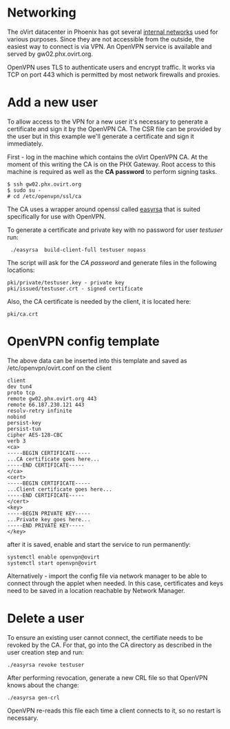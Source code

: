 Networking
==========

The oVirt datacenter in Phoenix has got several [internal networks](Networking.markdown)
used for various purposes. Since they are not accessible from the outside, the easiest way
to connect is via VPN. An OpenVPN service is available and served by gw02.phx.ovirt.org.

OpenVPN uses TLS to authenticate users and encrypt traffic. It works via TCP on port 443
which is permitted by most network firewalls and proxies.

Add a new user
==============

To allow access to the VPN for a new user it's necessary to generate a certificate
and sign it by the OpenVPN CA. The CSR file can be provided by the user but in this example
we'll generate a certificate and sign it immediately.

First - log in the machine which contains the oVirt OpenVPN CA.
At the moment of this writing the CA is on the PHX Gateway. 
Root access to this machine is required as well as the __CA password__ to perform signing tasks.

    $ ssh gw02.phx.ovirt.org
    $ sudo su -
    # cd /etc/openvpn/ssl/ca

The CA uses a wrapper around openssl called [easyrsa](https://github.com/OpenVPN/easy-rsa)
that is suited specifically for use with OpenVPN.

To generate a certificate and private key with no password for user _testuser_ run:

     ./easyrsa  build-client-full testuser nopass

The script will ask for the *CA password* and generate files in the following locations:

    pki/private/testuser.key - private key
    pki/issued/testuser.crt - signed certificate

Also, the CA certificate is needed by the client, it is located here:

    pki/ca.crt

OpenVPN config template
=======================

The above data can be inserted into this template and saved as /etc/openvpn/ovirt.conf on the client


    client
    dev tun4
    proto tcp
    remote gw02.phx.ovirt.org 443
    remote 66.187.230.121 443
    resolv-retry infinite
    nobind
    persist-key
    persist-tun
    cipher AES-128-CBC
    verb 3
    <ca>
    -----BEGIN CERTIFICATE-----
    ...CA certificate goes here...
    -----END CERTIFICATE-----
    </ca>
    <cert>
    -----BEGIN CERTIFICATE-----
    ...Client certificate goes here...
    -----END CERTIFICATE-----
    </cert>
    <key>
    -----BEGIN PRIVATE KEY-----
    ...Private key goes here...
    -----END PRIVATE KEY-----
    </key>


after it is saved, enable and start the service to run permanently:

    systemctl enable openvpn@ovirt
    systemctl start openvpn@ovirt

Alternatively - import the config file via network manager to be able
to connect through the applet when needed. In this case, certificates and keys
need to be saved in a location reachable by Network Manager.

Delete a user
=============

To ensure an existing user cannot connect, the certifiate needs to be revoked by the CA.
For that, go into the CA directory as described in the user creation step and run:

    ./easyrsa revoke testuser

After performing revocation, generate a new CRL file so that OpenVPN knows about the change:

    ./easyrsa gen-crl

OpenVPN re-reads this file each time a client connects to it, so no restart is necessary.
